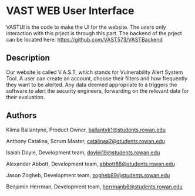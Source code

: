 # VAST WEB User Interface

VASTUI is the code to make the UI for the website. The users only interaction with this prject is through this part.
The backend of the prject can be located here:  https://github.com/VAST573/VASTBackend

## Description

Our website is called V.A.S.T, which stands for Vulnerability Alert System Tool.
A user can create an account, choose their filters and how frequently they want to be alerted. Any data deemed appropriate to a triggers the software to alert the security engineers, forwarding on the relevant data for their evaluation.
 
## Authors
 
Kiima Ballantyne,
Product Owner,
ballantyk1@students.rowan.edu


Anthony Catalina,
 Scrum Master,
catalinaa2@students.rowan.edu


Isaiah Doyle,
Development team,
doylei19@students.rowan.edu


Alexander Abbott,
Development team,
abbott88@students.rowan.edu


Jason Zogheb,
Development team,
zogheb89@students.rowan.edu


Benjamin Herrman,
Development team,
herrmanb6@students.rowan.edu


